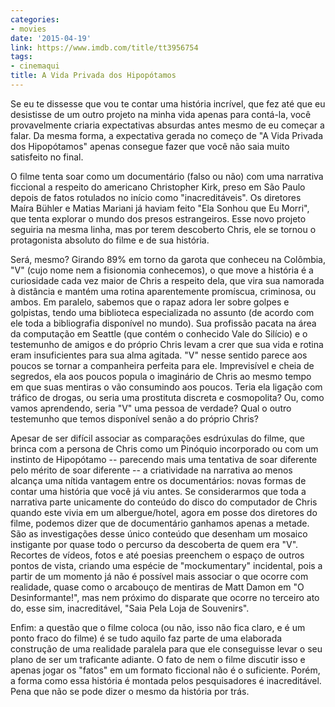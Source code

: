 ```yaml
---
categories:
- movies
date: '2015-04-19'
link: https://www.imdb.com/title/tt3956754
tags:
- cinemaqui
title: A Vida Privada dos Hipopótamos
---
```


Se eu te dissesse que vou te contar uma história incrível, que fez até que eu desistisse de um outro projeto na minha vida apenas para contá-la, você provavelmente criaria expectativas absurdas antes mesmo de eu começar a falar. Da mesma forma, a expectativa gerada no começo de "A Vida Privada dos Hipopótamos" apenas consegue fazer que você não saia muito satisfeito no final.

O filme tenta soar como um documentário (falso ou não) com uma narrativa ficcional a respeito do americano Christopher Kirk, preso em São Paulo depois de fatos rotulados no início como "inacreditáveis". Os diretores Maíra Bühler e Matias Mariani já haviam feito "Ela Sonhou que Eu Morri",  que tenta explorar o mundo dos presos estrangeiros. Esse novo projeto seguiria na mesma linha, mas por terem descoberto Chris, ele se tornou o protagonista absoluto do filme e de sua história.

Será, mesmo? Girando 89% em torno da garota que conheceu na Colômbia, "V" (cujo nome nem a fisionomia conhecemos), o que move a história é a curiosidade cada vez maior de Chris a respeito dela, que vira sua namorada à distância e mantém uma rotina aparentemente promíscua, criminosa, ou ambos. Em paralelo, sabemos que o rapaz adora ler sobre golpes e golpistas, tendo uma biblioteca especializada no assunto (de acordo com ele toda a bibliografia disponível no mundo). Sua profissão pacata na área da computação em Seattle (que contém o conhecido Vale do Silício) e o testemunho de amigos e do próprio Chris levam a crer que sua vida e rotina eram insuficientes para sua alma agitada. "V" nesse sentido parece aos poucos se tornar a companheira perfeita para ele. Imprevisível e cheia de segredos, ela aos poucos popula o imaginário de Chris ao mesmo tempo em que suas mentiras o vão consumindo aos poucos. Teria ela ligação com tráfico de drogas, ou seria uma prostituta discreta e cosmopolita? Ou, como vamos aprendendo, seria "V" uma pessoa de verdade? Qual o outro testemunho que temos disponível senão a do próprio Chris?

Apesar de ser difícil associar as comparações esdrúxulas do filme, que brinca com a persona de Chris como um Pinóquio incorporado ou com um instinto de Hipopótamo -- parecendo mais uma tentativa de soar diferente pelo mérito de soar diferente -- a criatividade na narrativa ao menos alcança uma nítida vantagem entre os documentários: novas formas de contar uma história que você já viu antes. Se considerarmos que toda a narrativa parte unicamente do conteúdo do disco do computador de Chris quando este vivia em um albergue/hotel, agora em posse dos diretores do filme, podemos dizer que de documentário ganhamos apenas a metade. São as investigações desse único conteúdo que desenham um mosaico instigante por quase todo o percurso da descoberta de quem era "V". Recortes de vídeos, fotos e até poesias preenchem o espaço de outros pontos de vista, criando uma espécie de "mockumentary" incidental, pois a partir de um momento já não é possível mais associar o que ocorre com realidade, quase como o arcabouço de mentiras de Matt Damon em "O Desinformante!", mas nem próximo do disparate que ocorre no terceiro ato do, esse sim, inacreditável, "Saia Pela Loja de Souvenirs".

Enfim: a questão que o filme coloca (ou não, isso não fica claro, e é um ponto fraco do filme) é se tudo aquilo faz parte de uma elaborada construção de uma realidade paralela para que ele conseguisse levar o seu plano de ser um traficante adiante. O fato de nem o filme discutir isso e apenas jogar os "fatos" em um formato ficcional não é o suficiente. Porém, a forma como essa história é montada pelos pesquisadores é inacreditável. Pena que não se pode dizer o mesmo da história por trás.